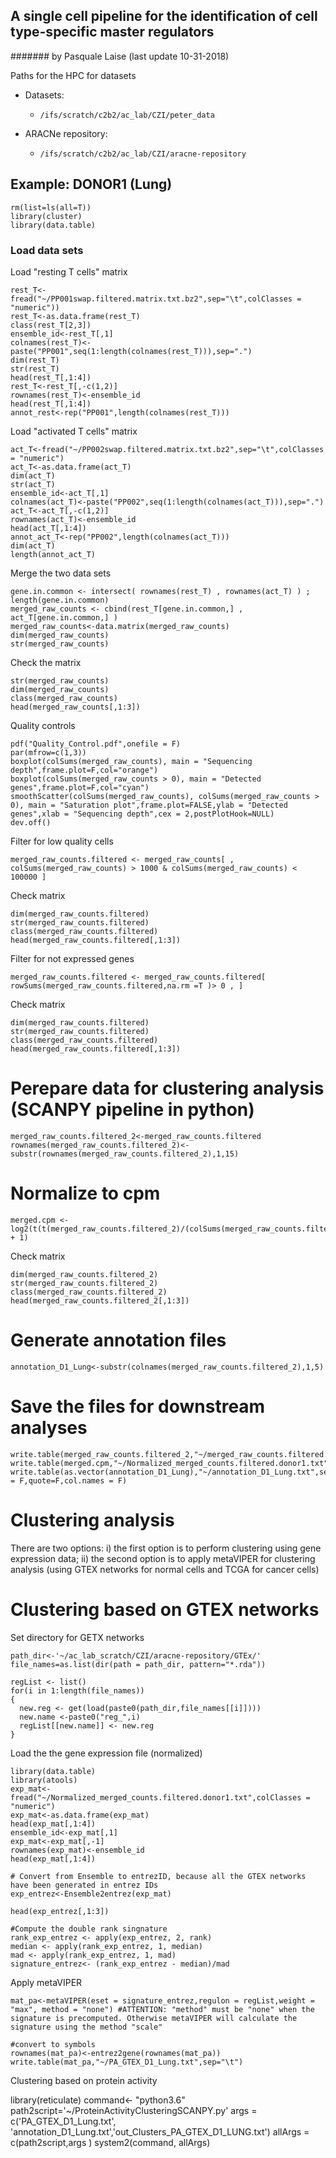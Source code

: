 

## A single cell pipeline for the identification of cell type-specific master regulators
####### by Pasquale Laise (last update 10-31-2018)

Paths for the HPC for datasets
* Datasets: 
  * ```/ifs/scratch/c2b2/ac_lab/CZI/peter_data```
  
* ARACNe repository: 
  * ```/ifs/scratch/c2b2/ac_lab/CZI/aracne-repository```

## Example: DONOR1 (Lung)

````
rm(list=ls(all=T))
library(cluster)
library(data.table)

````
### Load data sets

Load "resting T cells" matrix

````
rest_T<-fread("~/PP001swap.filtered.matrix.txt.bz2",sep="\t",colClasses = "numeric"))
rest_T<-as.data.frame(rest_T)
class(rest_T[2,3])
ensemble_id<-rest_T[,1]
colnames(rest_T)<-paste("PP001",seq(1:length(colnames(rest_T))),sep=".")
dim(rest_T)
str(rest_T)
head(rest_T[,1:4])
rest_T<-rest_T[,-c(1,2)]
rownames(rest_T)<-ensemble_id
head(rest_T[,1:4])
annot_rest<-rep("PP001",length(colnames(rest_T)))

````
Load  "activated T cells" matrix

````
act_T<-fread("~/PP002swap.filtered.matrix.txt.bz2",sep="\t",colClasses = "numeric")
act_T<-as.data.frame(act_T)
dim(act_T)
str(act_T)
ensemble_id<-act_T[,1]
colnames(act_T)<-paste("PP002",seq(1:length(colnames(act_T))),sep=".")
act_T<-act_T[,-c(1,2)]
rownames(act_T)<-ensemble_id
head(act_T[,1:4])
annot_act_T<-rep("PP002",length(colnames(act_T)))
dim(act_T)
length(annot_act_T)

````
Merge the two data sets

````
gene.in.common <- intersect( rownames(rest_T) , rownames(act_T) ) ; length(gene.in.common)
merged_raw_counts <- cbind(rest_T[gene.in.common,] , act_T[gene.in.common,] )
merged_raw_counts<-data.matrix(merged_raw_counts)
dim(merged_raw_counts)
str(merged_raw_counts)
````
Check the matrix

````
str(merged_raw_counts)
dim(merged_raw_counts)
class(merged_raw_counts)
head(merged_raw_counts[,1:3])
````
Quality controls

````
pdf("Quality_Control.pdf",onefile = F) 
par(mfrow=c(1,3))
boxplot(colSums(merged_raw_counts), main = "Sequencing depth",frame.plot=F,col="orange")
boxplot(colSums(merged_raw_counts > 0), main = "Detected genes",frame.plot=F,col="cyan")
smoothScatter(colSums(merged_raw_counts), colSums(merged_raw_counts > 0), main = "Saturation plot",frame.plot=FALSE,ylab = "Detected genes",xlab = "Sequencing depth",cex = 2,postPlotHook=NULL)
dev.off()

````

Filter for  low quality cells

````
merged_raw_counts.filtered <- merged_raw_counts[ , colSums(merged_raw_counts) > 1000 & colSums(merged_raw_counts) < 100000 ]
````
Check matrix

````
dim(merged_raw_counts.filtered)
str(merged_raw_counts.filtered)
class(merged_raw_counts.filtered)
head(merged_raw_counts.filtered[,1:3])
````

Filter for not expressed genes
````
merged_raw_counts.filtered <- merged_raw_counts.filtered[ rowSums(merged_raw_counts.filtered,na.rm =T )> 0 , ]
````
Check matrix

````
dim(merged_raw_counts.filtered)
str(merged_raw_counts.filtered)
class(merged_raw_counts.filtered)
head(merged_raw_counts.filtered[,1:3])
````

# Perepare data for clustering analysis (SCANPY pipeline in python)
````
merged_raw_counts.filtered_2<-merged_raw_counts.filtered
rownames(merged_raw_counts.filtered_2)<-substr(rownames(merged_raw_counts.filtered_2),1,15)
````
# Normalize to cpm
````
merged.cpm <- log2(t(t(merged_raw_counts.filtered_2)/(colSums(merged_raw_counts.filtered_2)/1e6)) + 1)
````

Check matrix

````
dim(merged_raw_counts.filtered_2)
str(merged_raw_counts.filtered_2)
class(merged_raw_counts.filtered_2)
head(merged_raw_counts.filtered_2[,1:3])
````
# Generate annotation files
````
annotation_D1_Lung<-substr(colnames(merged_raw_counts.filtered_2),1,5)
````
# Save the files for downstream analyses
````
write.table(merged_raw_counts.filtered_2,"~/merged_raw_counts.filtered.donor1.txt",sep="\t")
write.table(merged.cpm,"~/Normalized_merged_counts.filtered.donor1.txt",sep="\t")
write.table(as.vector(annotation_D1_Lung),"~/annotation_D1_Lung.txt",sep="\t",row.names = F,quote=F,col.names = F)
````

# Clustering analysis
There are two options: i) the first option is to perform clustering using gene expression data; ii) the second option is to apply metaVIPER for clustering analysis (using GTEX networks for normal cells and TCGA for cancer cells)

# Clustering based on GTEX networks

Set directory for GETX  networks

````
path_dir<-'~/ac_lab_scratch/CZI/aracne-repository/GTEx/'
file_names=as.list(dir(path = path_dir, pattern="*.rda"))

regList <- list()
for(i in 1:length(file_names)) 
{
  new.reg <- get(load(paste0(path_dir,file_names[[i]]))) 
  new.name <-paste0("reg_",i)
  regList[[new.name]] <- new.reg
}
````

Load the the gene expression file (normalized)

````
library(data.table)
library(atools)
exp_mat<-fread("~/Normalized_merged_counts.filtered.donor1.txt",colClasses = "numeric")
exp_mat<-as.data.frame(exp_mat)
head(exp_mat[,1:4])
ensemble_id<-exp_mat[,1]
exp_mat<-exp_mat[,-1]
rownames(exp_mat)<-ensemble_id
head(exp_mat[,1:4])

# Convert from Ensemble to entrezID, because all the GTEX networks have been generated in entrez IDs
exp_entrez<-Ensemble2entrez(exp_mat)

head(exp_entrez[,1:3])

#Compute the double rank singnature
rank_exp_entrez <- apply(exp_entrez, 2, rank)
median <- apply(rank_exp_entrez, 1, median)
mad <- apply(rank_exp_entrez, 1, mad)
signature_entrez<- (rank_exp_entrez - median)/mad

````
Apply metaVIPER

````
mat_pa<-metaVIPER(eset = signature_entrez,regulon = regList,weight = "max", method = "none") #ATTENTION: "method" must be "none" when the signature is precomputed. Otherwise metaVIPER will calculate the signature using the method "scale"

#convert to symbols
rownames(mat_pa)<-entrez2gene(rownames(mat_pa))
write.table(mat_pa,"~/PA_GTEX_D1_Lung.txt",sep="\t")
````

Clustering based on protein activity

library(reticulate)
command<- "python3.6"
path2script='~/ProteinActivityClusteringSCANPY.py'
args = c('PA_GTEX_D1_Lung.txt', 'annotation_D1_Lung.txt','out_Clusters_PA_GTEX_D1_LUNG.txt')
allArgs = c(path2script,args )
system2(command, allArgs)


















